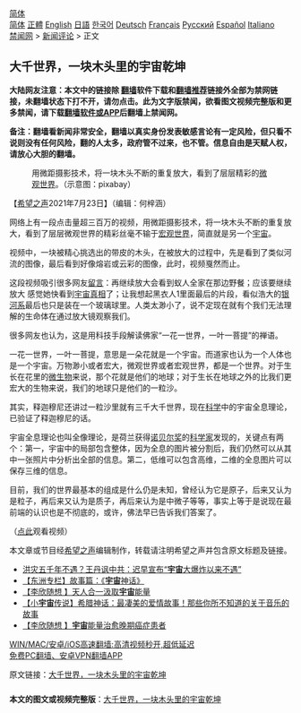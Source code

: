  <!-- 面包屑导航 --> <div class="breadcrumb"><!-- GTranslate: https://gtranslate.io/ -->  <div class="switcher notranslate">  <div class="selected">  <a href="#" onclick="return false;"> 简体</a>  </div>  <div class="option">  <a href="https://www.bannedbook.org" onclick="doGTranslate('zh-CN|zh-CN');jQuery('div.switcher div.selected a').html(jQuery(this).html());return false;" title="简体中文" class="nturl selected"> 简体</a>  <a href="https://www.bannedbook.org/zh-tw/" onclick="doGTranslate('zh-CN|zh-TW');jQuery('div.switcher div.selected a').html(jQuery(this).html());return false;" title="繁體中文" class="nturl"> 正體</a>  <a href="https://www.bannedbook.org/en/" onclick="doGTranslate('zh-CN|en');jQuery('div.switcher div.selected a').html(jQuery(this).html());return false;" title="English" class="nturl"> English</a>  <a href="https://www.bannedbook.org/ja/" onclick="doGTranslate('zh-CN|ja');jQuery('div.switcher div.selected a').html(jQuery(this).html());return false;" title="日本語" class="nturl"> 日語</a>  <a href="https://www.bannedbook.org/ko/" onclick="doGTranslate('zh-CN|ko');jQuery('div.switcher div.selected a').html(jQuery(this).html());return false;" title="한국어" class="nturl"> 한국어</a>  <a href="https://www.bannedbook.org/de/" onclick="doGTranslate('zh-CN|de');jQuery('div.switcher div.selected a').html(jQuery(this).html());return false;" title="Deutsch" class="nturl"> Deutsch</a>  <a href="https://www.bannedbook.org/fr/" onclick="doGTranslate('zh-CN|fr');jQuery('div.switcher div.selected a').html(jQuery(this).html());return false;" title="Français" class="nturl"> Français</a>  <a href="https://www.bannedbook.org/ru/" onclick="doGTranslate('zh-CN|ru');jQuery('div.switcher div.selected a').html(jQuery(this).html());return false;" title="Русский" class="nturl"> Русский</a>  <a href="https://www.bannedbook.org/es/" onclick="doGTranslate('zh-CN|es');jQuery('div.switcher div.selected a').html(jQuery(this).html());return false;" title="Español" class="nturl"> Español</a>  <a href="https://www.bannedbook.org/it/" onclick="doGTranslate('zh-CN|it');jQuery('div.switcher div.selected a').html(jQuery(this).html());return false;" title="Italiano" class="nturl"> Italiano</a>  </div>  </div>      <div class='breadcrumb-sub'><!-- Breadcrumb NavXT 6.3.0 --> <a href="https://www.bannedbook.org/" class="home">禁闻网</a> &gt; <a href="https://www.bannedbook.org/bnews/comments/" class="category">新闻评论</a> &gt; 正文</div></div><h2>大千世界，一块木头里的宇宙乾坤</h2> <p class="notice"><b>大陆网友注意：本文中的链接除 <a href="https://github.com/bannedbook/fanqiang" >翻墙</a>软件下载和<a href="https://github.com/killgcd/justmysocks/blob/master/README.md">翻墙推荐</a>链接外全部为禁网链接，未翻墙状态下打不开，请勿点击。此为文字版禁闻，欲看图文视频完整版和更多禁闻，请下载<a href="https://github.com/bannedbook/fanqiang">翻墙软件或APP</a>后翻墙上禁闻网。</p><p>备注：翻墙看新闻非常安全，翻墙以真实身份发表敏感言论有一定风险，但只看不说则没有任何风险，翻的人太多，政府管不过来，也不管。信息自由是天赋人权，请放心大胆的翻墙。</b></p>  <div class="entry"> <figure> <p><figcaption>用微距摄影技术，将一块木头不断的重复放大，看到了层层精彩的<a href="https://www.bannedbook.org/bnews/tag/%E5%BE%AE%E8%A7%82%E4%B8%96%E7%95%8C/" class="st_tag internal_tag" rel="tag" title="标签 微观世界 下的日志">微观世界</a>。（示意图：pixabay）</figcaption></figure> <p>【<span class='wp_keywordlink_affiliate'><a href="https://www.soundofhope.org" title="希望之声" target="_blank">希望之声</a></span>2021年7月23日】（编辑：何梓涵）</p> <p>网络上有一段点击量超三百万的视频，用微距摄影技术，将一块木头不断的重复放大，看到了层层微观世界的精彩丝毫不输于<a href="https://www.bannedbook.org/bnews/tag/%E5%AE%8F%E8%A7%82%E4%B8%96%E7%95%8C/" class="st_tag internal_tag" rel="tag" title="标签 宏观世界 下的日志">宏观世界</a>，简直就是另一个<a href="https://www.bannedbook.org/bnews/tag/%e5%ae%87%e5%ae%99/" class="st_tag internal_tag" rel="tag" title="标签 宇宙 下的日志">宇宙</a>。</p> <p>视频中，一块被精心挑选出的带皮的木头，在被放大的过程中，先是看到了类似河流的图像，最后看到好像熔岩或云彩的图像，此时，视频戛然而止。</p>  <p>这段视频吸引很多网友<span class='wp_keywordlink'><a href="https://www.bannedbook.org/bnews/tougao/" title="留言" target="_blank">留言</a></span>：再继续放大会看到蚁人全家在那边野餐；应该要继续放大 感觉她快看到<span class='wp_keywordlink'><a href="https://www.bannedbook.org/forum3/topic2396.html" title="《探索宇宙奧秘 揭示生命真相》" target="_blank">宇宙真相</a></span>了；让我想起黑衣人1里面最后的片段，看似浩大的<a href="https://www.bannedbook.org/bnews/tag/%e9%93%b6%e6%b2%b3%e7%b3%bb/" class="st_tag internal_tag" rel="tag" title="标签 银河系 下的日志">银河系</a>最后也只是装在一个玻璃球里。人类太渺小了，说不定现在就有个我们无法理解的生命体在通过放大镜观察我们。</p> <p>很多网友也认为，这是用科技手段解读佛家“一花一世界，一叶一菩提”的禅语。</p> <p>一花一世界，一叶一菩提，意思是一朵花就是一个宇宙。而道家也认为一个人体也是一个宇宙。万物渺小或者宏大，微观世界或者宏观世界，都是一个世界。对于生长在花里的<a href="https://www.bannedbook.org/bnews/tag/%e5%be%ae%e7%94%9f%e7%89%a9/" class="st_tag internal_tag" rel="tag" title="标签 微生物 下的日志">微生物</a>来说，那个花就是他们的地球；对于生长在地球之外的比我们更宏大的生物来说，我们的地球只是他们的一粒沙。</p>  <p>其实，释迦穆尼还讲过一粒沙里就有三千大千世界，现在<span class='wp_keywordlink'><a href="https://www.bannedbook.org/forum11/topic309.html" title="禁片：“科学”的棍子" target="_blank">科学</a></span>中的宇宙全息理论，已验证了释迦穆尼的话。</p> <p>宇宙全息理论也叫全像理论，是荷兰获得<a href="https://www.bannedbook.org/bnews/tag/%e8%af%ba%e8%b4%9d%e5%b0%94%e5%a5%96/" class="st_tag internal_tag" rel="tag" title="标签 诺贝尔奖 下的日志">诺贝尔奖</a>的<a href="https://www.bannedbook.org/bnews/tag/%e7%a7%91%e5%ad%a6%e5%ae%b6/" class="st_tag internal_tag" rel="tag" title="标签 科学家 下的日志">科学家</a>发现的，关键点有两个：第一，宇宙中的局部包含整体，因为全息的图片被分割后，我们仍然可以从其中一张照片中分析出全部的信息。第二，低维可以包含高维，二维的全息图片可以保存三维的信息。</p> <p>目前，我们的世界最基本的组成是什么仍是未知，曾经认为它是原子，后来又认为是粒子，再后来又认为是质子，再后来认为是中微子等等，事实上等于是说现在最前端的认识也是不彻底的，或许，佛法早已告诉我们答案了。</p>  <p>（<a href="https://www.youtube.com/watch?v=YvnT7SzHFUg">点此</a>观看视频）</p> <p>本文章或节目经<a href="https://www.bannedbook.org/bnews/tag/%e5%b8%8c%e6%9c%9b%e4%b9%8b%e5%a3%b0/" class="st_tag internal_tag" rel="tag" title="标签 希望之声 下的日志">希望之声</a>编辑制作，转载请注明希望之声并包含原文标题及链接。 </p> <ul class='op-related-articles' title='相关阅读'> <li><a href='https://www.bannedbook.org/bnews/worldnews/20210723/1592403.html' target='_blank'>洪灾五千年不遇？王丹讽中共：迟早宣布“<b>宇宙</b>大爆炸以来不遇”</a></li> <li><a href='https://www.bannedbook.org/bnews/comments/20210722/1592117.html' target='_blank'>【东洲专栏】故事篇：《<b>宇宙</b>神话》</a></li> <li><a href='https://www.bannedbook.org/bnews/comments/20210722/1592019.html' target='_blank'>【李欣随想 】天人合一汲取<b>宇宙</b>能量</a></li> <li><a href='https://www.bannedbook.org/bnews/comments/20210722/1591986.html' target='_blank'>【小<b>宇宙</b>传说】希腊神话：最凄美的爱情故事！那些你所不知道的关于音乐的故事</a></li> <li><a href='https://www.bannedbook.org/bnews/comments/20210722/1591983.html' target='_blank'>【李欣随想 】<b>宇宙</b>能量治愈晚期癌症患者</a></li> </ul> <p class="texttj"> <a href="https://github.com/bannedbook/fanqiang/wiki/V2ray%E6%9C%BA%E5%9C%BA" target="_blank">WIN/MAC/安卓/iOS高速翻墙:高清视频秒开,超低延迟</a><br/> <a href="https://github.com/bannedbook/fanqiang/wiki/%E7%A6%81%E9%97%BB%E7%BD%91%E5%AE%89%E5%8D%93%E7%BF%BB%E5%A2%99%E6%96%B0%E9%97%BBAPP" target="_blank">免费PC翻墙、安卓VPN翻墙APP</a></p> <p>原文链接：<a class="src_link"  href="https://www.soundofhope.org/post/528542" target="_blank">大千世界，一块木头里的宇宙乾坤</a></p><a name='sharetosocial'></a>  <div style="margin-bottom:5px;padding-bottom:5px;clear:both"> <div id="archive-pix-1" class="banner-ads"> <!-- AuctionX Display platform tag START --> <div id="26318x728x90x621x_ADSLOT2" clicktrack="%%CLICK_URL_ESC%%"></div> <!-- AuctionX Display platform tag END --> </div> <div id="archive-pix-2" class="banner-ads"> <!-- AuctionX Display platform tag START --> <div id="26315x300x250x621x_ADSLOT2" clicktrack="%%CLICK_URL_ESC%%"></div> <!-- AuctionX Display platform tag END --> </div> </div>  <div id="archive-pix-1" class="banner-ads"> <!-- AuctionX Display platform tag START --> <div id="26318x728x90x621x_ADSLOT3" clicktrack="%%CLICK_URL_ESC%%"></div> <!-- AuctionX Display platform tag END --> </div> <div><b>本文的图文或视频完整版</b>：<a href='https://www.bannedbook.org/bnews/comments/20210723/1592842.html'>大千世界，一块木头里的宇宙乾坤</a></div>  </div><!--END ENTRY--> 